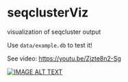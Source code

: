 # seqclusterViz
visualization of seqcluster output

Use `data/example.db` to test it!

See video: https://youtu.be/Zjzte8n2-Sg

[![IMAGE ALT TEXT](http://img.youtube.com/vi/Zjzte8n2-Sg/0.jpg)](https://youtu.be/Zjzte8n2-Sg "Example")

